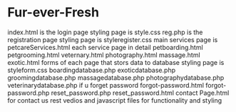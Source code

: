 # Fur-ever-Fresh
index.html is the login page styling page is style.css reg.php is the registration page styling page is styleregister.css main services page is petcareServices.html each service page in detail petboarding.html petgrooming.html veternary.html photography.html massage.html exotic.html forms of each page that stors data to database styling page is styleform.css boardingdatabase.php exoticdatabase.php groomingdatabase.php massagedatabase.php photographydatabase.php veterinarydatabase.php if u forget password forgot-password.html forgot-password.php reset_password.php reset_password.html contact Page.html for contact us rest vedios and javascript files for functionality and styling
